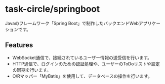 # task-circle/springboot

Javaのフレームワーク「Spring Boot」で制作したバックエンドWebアプリケーションです。

## Features

- WebSocket通信で、接続されているユーザー情報の送受信を行います。
- HTTP通信で、ログインのための認証処理や、ユーザーのToDoリストや設定の同期を行います。
- O/Rマッパー「MyBatis」を使用して、データベースの操作を行います。

